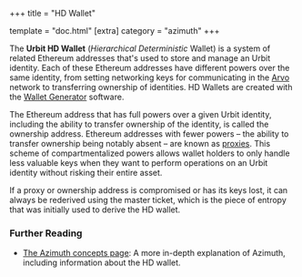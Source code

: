 +++
title = "HD Wallet"

template = "doc.html"
[extra]
category = "azimuth"
+++

The **Urbit HD Wallet** (_Hierarchical Deterministic_ Wallet) is a system of related Ethereum addresses that's used to store and manage an Urbit identity. Each of these Ethereum addresses have different powers over the same identity, from setting networking keys for communicating in the [Arvo](../arvo) network to transferring ownership of identities. HD Wallets are created with the [Wallet Generator](../wallet-generator) software.

The Ethereum address that has full powers over a given Urbit identity, including the ability to transfer ownership of the identity, is called the ownership address. Ethereum addresses with fewer powers – the ability to transfer ownership being notably absent – are known as [proxies](../proxies). This scheme of compartmentalized powers allows wallet holders to only handle less valuable keys when they want to perform operations on an Urbit identity without risking their entire asset.

If a proxy or ownership address is compromised or has its keys lost, it can always be rederived using the master ticket, which is the piece of entropy that was initially used to derive the HD wallet.

### Further Reading

- [The Azimuth concepts page](@/docs/azimuth/advanced-azimuth-tools.md): A more in-depth explanation of Azimuth, including information about the HD wallet.
